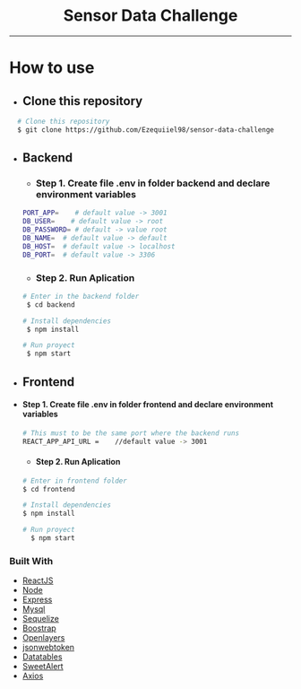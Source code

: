 <h1 align="center">Sensor Data Challenge</h1>
<hr>

# How to use
  - ## Clone this repository 
  ``` bash
	# Clone this repository
	$ git clone https://github.com/Ezequiiel98/sensor-data-challenge
```
  - ## Backend
    - ###	 Step 1.  Create file .env in folder backend  and declare environment variables 
    ``` bash  
    PORT_APP=    # default value -> 3001
    DB_USER=    # default value -> root
    DB_PASSWORD= # default -> value root
    DB_NAME=  # default value -> default
    DB_HOST=  # default value -> localhost
    DB_PORT=  # default value -> 3306
    ``` 
    
    - ###	Step 2.  Run Aplication
    ``` bash
    # Enter in the backend folder
     $ cd backend
    
    # Install dependencies
     $ npm install
    
    # Run proyect
     $ npm start
	   ```



  - ## Frontend
-  ####	 Step 1.  Create file .env in folder frontend and declare environment variables 
    ``` bash
    # This must to be the same port where the backend runs 
    REACT_APP_API_URL =    //default value -> 3001 
    ```

	- ####	Step 2.  Run Aplication
    ``` bash 
   # Enter in frontend folder
    $ cd frontend
    
   # Install dependencies
    $ npm install

   # Run proyect
	  $ npm start    
    ```
   
### Built With

- [ReactJS](https://reactjs.org/)
- [Node](https://nodejs.org/en/)
- [Express](http://expressjs.com/)
- [Mysql](https://www.mysql.com/)
- [Sequelize](https://sequelize.org/)
- [Boostrap](https://getbootstrap.com/)
- [Openlayers](https://openlayers.org/en/)
- [jsonwebtoken](https://jwt.io/)
- [Datatables](https://datatables.net/)
- [SweetAlert](https://sweetalert2.github.io/)
- [Axios](https://www.npmjs.com/package/axios)
